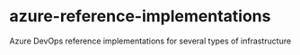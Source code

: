 # azure-reference-implementations
Azure DevOps reference implementations for several types of infrastructure

